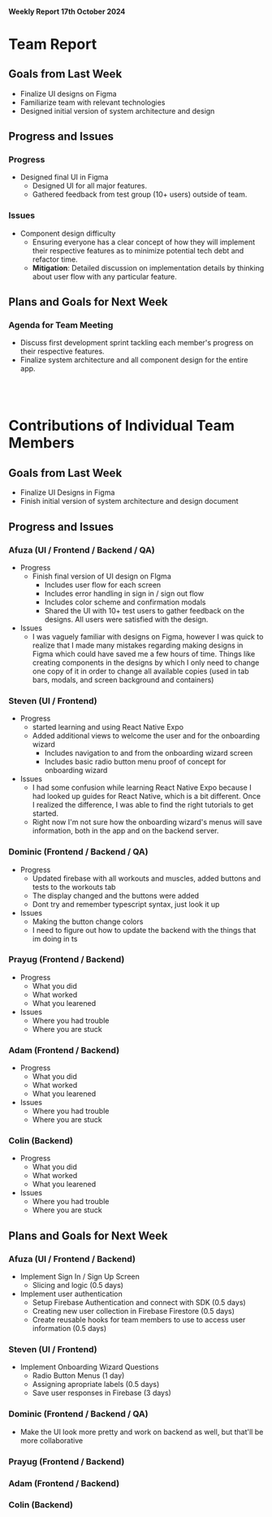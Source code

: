 #### Weekly Report 17th October 2024

# Team Report

## Goals from Last Week

- Finalize UI designs on Figma
- Familiarize team with relevant technologies
- Designed initial version of system architecture and design

## Progress and Issues

### Progress

- Designed final UI in Figma
    - Designed UI for all major features.
    - Gathered feedback from test group (10+ users) outside of team.

### Issues

- Component design difficulty
    - Ensuring everyone has a clear concept of how they will implement their respective features as to minimize potential tech debt and refactor time.
    - <strong>Mitigation</strong>: Detailed discussion on implementation details by thinking about user flow with any particular feature.

## Plans and Goals for Next Week
### Agenda for Team Meeting

- Discuss first development sprint tackling each member's progress on their respective features.
- Finalize system architecture and all component design for the entire app.

<br></br>
# Contributions of Individual Team Members

## Goals from Last Week

- Finalize UI Designs in Figma
- Finish initial version of system architecture and design document

## Progress and Issues

### Afuza (UI / Frontend / Backend / QA)
- Progress
    - Finish final version of UI design on FIgma
        - Includes user flow for each screen
        - Includes error handling in sign in / sign out flow
        - Includes color scheme and confirmation modals
        - Shared the UI with 10+ test users to gather feedback on the designs. All users were satisfied with the design.
- Issues
    - I was vaguely familiar with designs on Figma, however I was quick to realize that I made many mistakes regarding making designs in Figma which could have saved me a few hours of time. Things like creating components in the designs by which I only need to change one copy of it in order to change all available copies (used in tab bars, modals, and screen background and containers)

### Steven (UI / Frontend)
- Progress
    - started learning and using React Native Expo
    - Added additional views to welcome the user and for the onboarding wizard 
        - Includes navigation to and from the onboarding wizard screen
        - Includes basic radio button menu proof of concept for onboarding wizard 
- Issues
    - I had some confusion while learning React Native Expo because I had looked up guides for React Native, which is a bit different. Once I realized the difference, I was able to find the right tutorials to get started.
    - Right now I'm not sure how the onboarding wizard's menus will save information, both in the app and on the backend server.

### Dominic (Frontend / Backend / QA)
- Progress
    - Updated firebase with all workouts and muscles, added buttons and tests to the workouts tab
    - The display changed and the buttons were added
    - Dont try and remember typescript syntax, just look it up
- Issues
    - Making the button change colors
    - I need to figure out how to update the backend with the things that im doing in ts


### Prayug (Frontend / Backend)
- Progress
    - What you did
    - What worked
    - What you learened
- Issues
    - Where you had trouble
    - Where you are stuck

### Adam (Frontend / Backend)
- Progress
    - What you did
    - What worked
    - What you learened
- Issues
    - Where you had trouble
    - Where you are stuck

### Colin (Backend)
- Progress
    - What you did
    - What worked
    - What you learened
- Issues
    - Where you had trouble
    - Where you are stuck

## Plans and Goals for Next Week

### Afuza (UI / Frontend / Backend)
- Implement Sign In / Sign Up Screen
    - Slicing and logic (0.5 days)
- Implement user authentication
    - Setup Firebase Authentication and connect with SDK (0.5 days)
    - Creating new user collection in Firebase Firestore (0.5 days)
    - Create reusable hooks for team members to use to access user information (0.5 days)

### Steven (UI / Frontend)
- Implement Onboarding Wizard Questions
    - Radio Button Menus (1 day)
    - Assigning apropriate labels (0.5 days)
    - Save user responses in Firebase (3 days)


### Dominic (Frontend / Backend / QA)
- Make the UI look more pretty and work on backend as well, but that'll be more collaborative

### Prayug (Frontend / Backend)


### Adam (Frontend / Backend)


### Colin (Backend)

